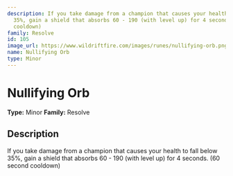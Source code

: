 ```yaml
---
description: If you take damage from a champion that causes your health to fall below
  35%, gain a shield that absorbs 60 - 190 (with level up) for 4 seconds. (60 second
  cooldown)
family: Resolve
id: 105
image_url: https://www.wildriftfire.com/images/runes/nullifying-orb.png
name: Nullifying Orb
type: Minor
---
```


# Nullifying Orb

**Type:** Minor
**Family:** Resolve

## Description

If you take damage from a champion that causes your health to fall below 35%, gain a shield that absorbs 60 - 190 (with level up) for 4 seconds. (60 second cooldown)

